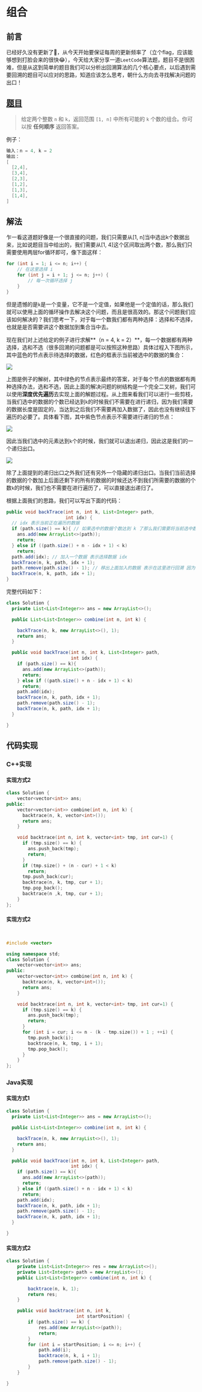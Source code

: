 # 组合

## 前言

已经好久没有更新了🤣，从今天开始要保证每周的更新频率了（立个flag，应该能够想到打脸会来的很快😂），今天给大家分享一道`LeetCode`算法题，题目不是很困难，但是从这到简单的题目我们可以分析出回溯算法的几个核心要点，以后遇到需要回溯的题目可以应对的思路，知道应该怎么思考，朝什么方向去寻找解决问题的出口！

## [题目](https://leetcode.cn/problems/combinations/)

>给定两个整数 `n` 和 `k`，返回范围 `[1, n]` 中所有可能的 `k` 个数的组合。你可以按 **任何顺序** 返回答案。

例子：

```java
输入：n = 4, k = 2
输出：
[
  [2,4],
  [3,4],
  [2,3],
  [1,2],
  [1,3],
  [1,4],
]
```



## 解法

乍一看这道题好像是一个很直接的问题，我们只需要从[1, n]当中选出k个数据出来，比如说题目当中给出的，我们需要从[1, 4]这个区间取出两个数，那么我们只需要使用两层for循环即可，像下面这样：

```C++
for (int i = 1; i <= n; i++) {
  	// 在这里选择 i 
    for (int j = i + 1; j <= n; j++) {
        // 每一次循环选择 j 
    }
}
```



但是遗憾的是`k`是一个变量，它不是一个定值，如果他是一个定值的话，那么我们就可以使用上面的循环操作去解决这个问题，而且是很高效的。那这个问题我们应该如何解决的？我们思考一下，对于每一个数我们都有两种选择：选择和不选择，也就是是否需要讲这个数据加到集合当中去。

现在我们对上述给定的例子进行求解**（n = 4, k = 2）**，每一个数据都有两种选择，选和不选（很多回溯的问题都是可以按照这种思路）具体过程入下图所示，其中蓝色的节点表示待选择的数据，红色的框表示当前被选中的数据的集合：

![](../../images/backtrace/02.png)

上图是例子的解树，其中绿色的节点表示最终的答案，对于每个节点的数据都有两种选择办法，选和不选，因此上面的解决问题的树结构是一个完全二叉树，我们可以使用**深度优先遍历**去实现上面的解题过程。从上图来看我们可以进行一些剪枝，当我们选中的数据的个数已经达到`k`的时候我们不需要在进行递归，因为我们需要的数据长度是固定的，当达到之后我们不需要再加入数据了，因此也没有继续往下遍历的必要了。具体看下图，其中紫色节点表示不需要进行递归的节点：

![](../../images/backtrace/03.png)

因此当我们选中的元素达到`k`个的时候，我们就可以退出递归，因此这是我们的一个递归出口。

![](../../images/backtrace/04.png)

除了上面提到的递归出口之外我们还有另外一个隐藏的递归出口。当我们当前选择的数据的个数加上后面还剩下的所有的数据的时候还达不到我们所需要的数据的个数`k`的时候，我们也不需要在进行遍历了，可以直接退出递归了。

根据上面我们的思路，我们可以写出下面的代码：

```java
public void backTrace(int n, int k, List<Integer> path,
                      int idx) {
  // idx 表示当前正在遍历的数据
  if (path.size() == k){ // 如果选中的数据个数达到 k 了那么我们需要将当前选中数据的集合加入到我们返回的数据当中 ans 是选中的所有的数据的个数为 k 的集合
    ans.add(new ArrayList<>(path));
    return;
  } else if ((path.size() + n - idx + 1) < k)
    return;
  path.add(idx); // 加入一个数据 表示选择数据 idx
  backTrace(n, k, path, idx + 1);
  path.remove(path.size() - 1); // 移出上面加入的数据 表示在这里进行回溯 因为我们是深度优先遍历，前面将 idx 加入到了 path 当中 当递归返回的时候我们需要将加入的数据移出 因为这里表示不选择数据 idx 
  backTrace(n, k, path, idx + 1);
}
```

完整代码如下：

```java
class Solution {
  private List<List<Integer>> ans = new ArrayList<>();

  public List<List<Integer>> combine(int n, int k) {

    backTrace(n, k, new ArrayList<>(), 1);
    return ans;
  }

  public void backTrace(int n, int k, List<Integer> path,
                        int idx) {
    if (path.size() == k){
      ans.add(new ArrayList<>(path));
      return;
    } else if ((path.size() + n - idx + 1) < k)
      return;
    path.add(idx);
    backTrace(n, k, path, idx + 1);
    path.remove(path.size() - 1);
    backTrace(n, k, path, idx + 1);
  }

}
```



## 代码实现

### C++实现

#### 实现方式2

```c++
class Solution {
    vector<vector<int>> ans;
public:
    vector<vector<int>> combine(int n, int k) {
      backtrace(n, k, vector<int>());
      return ans;
    }

    void backtrace(int n, int k, vector<int> tmp, int cur=1) {
      if (tmp.size() == k) {
        ans.push_back(tmp);
        return;
      }
      if (tmp.size() + (n - cur) + 1 < k)
        return;
      tmp.push_back(cur);
      backtrace(n, k, tmp, cur + 1);
      tmp.pop_back();
      backtrace(n ,k, tmp, cur + 1);
    }
};

```

#### 实现方式2

```c++


#include <vector>

using namespace std;
class Solution {
    vector<vector<int>> ans;
public:
    vector<vector<int>> combine(int n, int k) {
      backtrace(n, k, vector<int>());
      return ans;
    }

    void backtrace(int n, int k, vector<int> tmp, int cur=1) {
      if (tmp.size() == k) {
        ans.push_back(tmp);
        return;
      }
      for (int i = cur; i <= n - (k - tmp.size()) + 1 ; ++i) {
        tmp.push_back(i);
        backtrace(n, k, tmp, i + 1);
        tmp.pop_back();
      }
    }
};
```

### Java实现

#### 实现方式1

```java
class Solution {
  private List<List<Integer>> ans = new ArrayList<>();

  public List<List<Integer>> combine(int n, int k) {

    backTrace(n, k, new ArrayList<>(), 1);
    return ans;
  }

  public void backTrace(int n, int k, List<Integer> path,
                        int idx) {
    if (path.size() == k){
      ans.add(new ArrayList<>(path));
      return;
    } else if ((path.size() + n - idx + 1) < k)
      return;
    path.add(idx);
    backTrace(n, k, path, idx + 1);
    path.remove(path.size() - 1);
    backTrace(n, k, path, idx + 1);
  }

}
```

#### 实现方式2

```java
class Solution {
    private List<List<Integer>> res = new ArrayList<>();
    private List<Integer> path = new ArrayList<>();
    public List<List<Integer>> combine(int n, int k) {

        backtrace(n, k, 1);
        return res;
    }

    public void backtrace(int n, int k,
                          int startPosition) {
        if (path.size() == k) {
            res.add(new ArrayList<>(path));
            return;
        }
        for (int i = startPosition; i <= n; i++) {
            path.add(i);
            backtrace(n, k, i + 1);
            path.remove(path.size() - 1);
        }
    }

}
```

